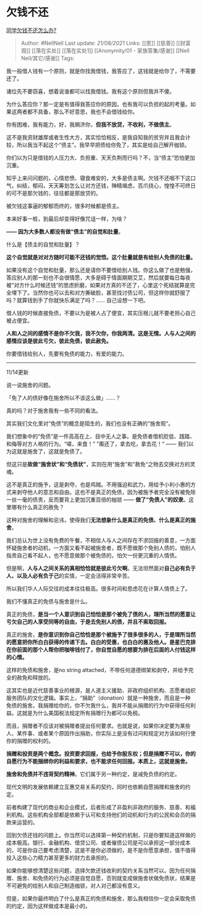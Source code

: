 # 欠钱不还
[同学欠钱不还怎么办?](https://www.zhihu.com/question/302015138/answer/893452852)


> Author: #NellNell 
Last update: *21/08/2021* 
Links: [[恩]] [[慈善]] [[财富观]] [[落在实处]] [[落在实处1]] [[Anonymity/01 - 家族答集/感谢]] [[Nell Nell/其它/感谢]] 
Tags:    

  

我一般借人钱有一个原则，就是你找我借钱，我答应了，这钱就是给你了，不需要还了。

诸位先不要窃喜，想着说谁都可以找我借钱。我有这个原则但我并不傻。

为什么答应你？那一定是有值得我答应你的原因，也有我可以负担的起的考量。如果这两者都不具备，那么不好意思，我也不会借钱给你。

你有困难，我有能力，好，我赒济你，**但我不放贷，不收利，不做债主**。

这不是我资财雄厚或者生性大方，其实恰恰相反，是我自知我的贫穷并且我会计较，所以我当不起这个“债主”。我早早把债给你免了，其实是给自己解开枷锁。

你们以为只是借钱的人压力大、负担重、天天负荆而行吗？不，当“债主”恐怕更加沉重。

知乎上来问问题的，心情悲愤、寝食难安的，大多是债主啊。欠钱不还咽不下这口气，纠结，郁闷，天天筹划怎么让对方还钱，殚精竭虑，百爪挠心，惶惶不可终日的可不是那欠钱的，往往都是那放贷的。

被欠钱这事逼的郁郁而终的，很多时候都是债主。

本来好事一桩，到最后却变得好像咒诅一样，为啥？

**—— 因为大多数人都没有做“债主”的自觉和肚量**。

什么是【债主的自觉和肚量】？

**这个自觉就是对对方随时可能不还钱的觉悟。这个肚量就是有给别人免债的肚量。**

如果没有这个自觉和肚量，那么还是请你不要借给别人钱。你这么做了也是勉强，答应别人的那一刻也不会很情愿，大多是碍于情面期期艾艾，然后就要每日每夜被“对方什么时候还钱”的思虑折磨，如果对方真的不还了，心里这个死结就算是完全埋下了。当然你也可以去和对方撕破脸，甚至找讨债公司，但这样你就舒服了吗？就算钱到手了你就快乐满足了吗？…… 自己设想一下吧。

借人钱的时候直接免债，不要以为是被人占了便宜，其实压根儿就不要老担心自己被占便宜。

**人和人之间的感情不是你不欠我，我不欠你，你我两清。这是无情。人与人之间的感情应该是彼此亏欠，彼此免债，彼此赦免。**

你要借钱给别人，先要有免债的能力，有爱的能力。

---

11/14更新

说一说施舍的问题。

「免了人的债好像在施舍所以不该这么做」……？

真的吗？对于施舍我有一些不同的看法。

其实我们文化里对“免债”的概念是陌生的，我们也没有正确的“施舍观“。

我们想象中的“免债”是一件高高在上、目中无人之事。是免债者借机贬低、践踏、和侮辱对方人格的行为。“嗟，来食！” ”甭还了，拿去吃，拿去花！“ —— 我们以为这就是施舍了，这就是免债了。

但这只是**故做“施舍状”和“免债状”**，实则在用“施舍”和”赦免“之物去交换对方的灵魂。

这不是真正的施予，这是剥夺，也是鸡贼。不用强迫和武力，用给予小利小惠的方式来剥夺他人的意志和自由。这也不是真正的免债，因为被施予者完全没有被免除一丝一毫的债责，反而要背上更加沉重百倍的枷锁 —— **做了“免债人”的奴隶**。这里哪有什么真正的赦免？

这种对施舍的理解和忌讳，使得我们**无法想象什么是真正的免债、什么是真正的施舍**。

我们总认为世上没有免费的午餐，不相信人与人之间存在不求回报的善意，一方面怀疑施舍者的动机，一方面又看不起被施舍者，既不愿做那个免别人债的，怕别人指责自己看不起人，也不愿意做那个被免债的，怕欠一份更沉重的人情债。

但是啊，**人与人之间关系的真相恰恰就是彼此亏欠啊**。无法坦然面对**自己必有负于人、以及人必有负于己**的实情，一定会活得非常辛苦。

所以我们华人人际交往的成本往往极高。很多时间和思虑花在计算人情债上了。

我们不懂真正的免债与施舍是什么。

真正的免债，**是当一个人意识到自己恰恰是那个被免了债的人，理所当然的愿意让亏欠自己的人享受同等的自由，于是去免别人的债，并且不索取回报。**

真正的施舍，**是你意识到你自己恰恰是那个被施予了很多很多的人，于是理所当然的愿意把你所白白获得的传递下去。白白的受惠，也白白的惠及他人。是星巴克排在你前面的那个人帮你把咖啡钱付了，你自觉自愿的想要为排在后面的人付钱这样的心情。**

这样的免债和施舍，是no string attached，不带任何道德绑架和剥夺，并给予完全的赦免和释放的。

这其实也是近代慈善事业的根源，是人道主义援助、非政府组织机构、志愿者组织服务团队的文化逻辑。事实上，“捐助”（donation）就是一种施舍，而且是一种免债的施舍。我捐赠给你的，你不欠我什么，我并不能从捐赠的行为中获得任何利益。这就是为什么美国税法规定所有捐赠行为都可以免税。

而且，捐赠者不应该对被捐赠者提出任何要求。也就是说，如果你决定要为某些人、某件事、或者某个原因作出捐助，你实际上是没有过问和规定对方该如何行使你的捐赠的权利的。

**捐赠和投资是两个概念。投资要求回报，也给予你股东权；但是捐赠不可以，你的自愿行为不能捆绑你的利益和要求，也不能求任何回报。本质上，这就是施舍。**

**施舍和免债并不违背契约精神**。它们属于另一种约定，是减免负债的约定。

现代文明的发展依赖建立互惠交易关系的契约，同时也依赖自愿捐赠和施舍的约定。

前者构建了现代的商业和企业模式，后者形成了非盈利非政府的服务、慈善、和福利机构。这些机构全部都是依赖于认可和支持他们的动机和行为的公民和会员的捐款来运营的。

回到欠债还钱的问题上。你当然可以选择第一种契约机制，只是你要知道这样做的成本极高。银行、金融机构、借贷公司、或者催债公司是可以承担这一部分成本的，可是你自己要考虑清楚，这是不是你必须做的，是不是你愿意承担，值不值得投入这些心力精力甚至更多的财力去承担的。

如果你能够想清楚这些问题，选择欠款还钱收利的契约关系当然可以。因为任何捐赠、施舍、和免债的行为必须是自觉自愿，否则就变成做施舍状做免债状，结果是不可避免的给别人和自己制造枷锁，对人对己都没有意义。

但是，如果你最终明白了什么是真正的免债和施舍，那么我相信你一定会采取免债的约定，因为这样做成本是最小的。